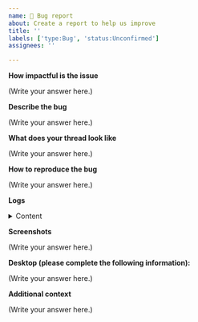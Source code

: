```yaml
---
name: 👾 Bug report
about: Create a report to help us improve
title: ''
labels: ['type:Bug', 'status:Unconfirmed']
assignees: ''

---
```


<!--
Any information that is asked here is relevant to the issue so make sure to take the time to fill them.
-->

**How impactful is the issue**

<!--
Minor, major or critical
-->

(Write your answer here.)

**Describe the bug**

<!--
A clear and concise description of what the bug is.
-->

(Write your answer here.)

**What does your thread look like**

<!--
Provide the content type (whether it's text/image/emote) of messages and their positions in the thread. As per the given template below:

Legends
Y=You
O=Other

Thread
O (text)
O (text)
O (like)
Y (text)
Y (text)
Y (emoticon)
Y (emoticon)
Y (image)

Note: You need not to provide the content of your conversation that is not what is asked here.
-->

(Write your answer here.)

**How to reproduce the bug**

<!--
Explain how the bug can be reproduced. Better yet, create a fake thread and try to reproduce the bug yourself, and put a screenshot here.
-->

(Write your answer here.)

**Logs**

<!--
For Chrome see https://support.google.com/docs/thread/1873663/collecting-console-logs-chrome-browser-only?hl=en 
For Frefox :

1. In Firefox, click > More Tools > Web Developer Tools.
2. Select the Console tab, if it is not selected by default.
3. Click a filter category that is not selected to display in the log. Filter categories include Errors, Warnings, Logs, Info, Debug, CSS, XHR, and Requests.
Note: To capture XMLHttpRequests, click XHR.
4. Click and select Persist Logs. 
5. Click again and select Show Timestamps. 
6. Leave the console open and perform the steps that reproduce the issue.
7. Right-click any line and select Save all Messages to File.
8. Save the file.
-->

<details>
 <summary>Content</summary>
 (Paste the content here.)
</details>


**Screenshots**

<!--
If applicable, add screenshots to help explain your problem.
 -->

(Write your answer here.)

**Desktop (please complete the following information):**

<!--
 - OS: [e.g. iOS]
 - Browser [e.g. chrome, safari]
 - Version [e.g. 22]
 - Language
 -->

(Write your answer here.)

**Additional context**

<!--
Add any other context about the problem here.
-->

(Write your answer here.)
